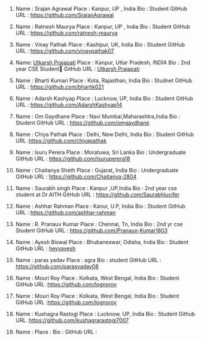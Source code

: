 1) Name : Srajan Agrawal
   Place : Kanpur, UP , India
   Bio : Student
   GitHub URL : https://github.com/SrajanAgrawal
  

2) Name : Ratnesh Maurya
  Place : Kanpur, UP , India
  Bio : Student
  GitHub URL : https://github.com/ratnesh-maurya

3) Name : Vinay Pathak
   Place : Kashipur, UK, India
   Bio : Student
   GitHub URL : https://github.com/vinaypathak07
 
4) Name: [Utkarsh Prajapati](https://github.com/UtkarshPrajapati)
   Place : Kanpur, Uttar Pradesh, INDIA
   Bio : 2nd year CSE Student🙂
   GitHub URL : [Utkarsh Prajapati](https://github.com/UtkarshPrajapati)

5) Name : Bharti Kumari
   Place : Kota, Rajasthan, India
   Bio : Studnet
   GitHub URL : https://github.com/bhartik021

6) Name : Adarsh Kashyap
   Place : Lucknow, UP, India
   Bio : Student
   GitHub URL : https://github.com/AdarshKashyap14


7) Name : Om Gaydhane
   Place : Navi Mumbai,Maharashtra,India
   Bio : Student
   GitHub URL : https://github.com/omgaydhane

8) Name : Chiya Pathak
   Place : Delhi, New Delhi, India
   Bio : Student
   GitHub URL :https://github.com/chiyapathak
  
9) Name : Isuru Perera
   Place : Moratuwa, Sri Lanka
   Bio : Undergraduate 
   GitHub URL : https://github.com/Isuruperera18
   
10) Name : Chaitanya Sheth
   Place : Gujarat, India
   Bio : Undergraduate 
   GitHub URL : https://github.com/Chaitanya-2804   

11) Name : Saurabh singh
   Place : Kanpur ,UP,India
   Bio : 2nd year cse student at Dr.AITH
   GitHub URL : https://github.com/Saurabhlucifer
   
12) Name :  Ashhar Rahman 
   Place : Kanur, U.P, India
   Bio : Student
   GitHub URL : https://github.com/ashhar-rahman

13) Name : R. Pranauv Kumar
   Place : Chennai, Tn, India
   Bio : 2nd yr cse Student
   GitHub URL : https://github.com/Pranauv-Kumar1803
   
14) Name : Ayesh Biswal
   Place : Bhubaneswar, Odisha, India
   Bio : Student
   GitHub URL : [heyyayesh](https://github.com/heyyayesh)

15) Name : paras yadav
   Place : agra 
   Bio : student
   GitHub URL : https://github.com/parasyadav08
   
  
16) Name : Mouri Roy
   Place : Kolkata, West Bengal, India
   Bio : Student
   GitHub URL :https://github.com/lognoroy

17) Name : Mouri Roy
    Place : Kolkata, West Bengal, India
    Bio : Student
    GitHub URL :https://github.com/lognoroy
18) Name : Kushagra Rastogi
    Place : Lucknow, UP, India
    Bio : Student
    Github URL :https://github.com/kushagrarastogi7007



19) Name : 
    Place : 
    Bio : 
    GitHub URL :

